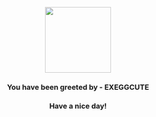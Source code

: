 <p align="center">
            <img src="https://raw.githubusercontent.com/PokeAPI/sprites/master/sprites/pokemon/102.png" width="150" height="150">
          </p>
          <h3 align="center">You have been greeted by - <b>EXEGGCUTE</b></h3>
          <h3 align="center">Have a nice day!</h3>
